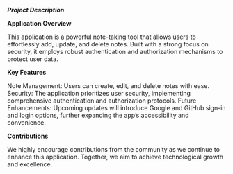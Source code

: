 _**Project Description**_

**Application Overview**

This application is a powerful note-taking tool that allows users to effortlessly add, update, and delete notes. Built with a strong focus on security, it employs robust authentication and authorization mechanisms to protect user data.

**Key Features**

Note Management: Users can create, edit, and delete notes with ease.
Security: The application prioritizes user security, implementing comprehensive authentication and authorization protocols.
Future Enhancements: Upcoming updates will introduce Google and GitHub sign-in and login options, further expanding the app’s accessibility and convenience.

**Contributions**

We highly encourage contributions from the community as we continue to enhance this application. Together, we aim to achieve technological growth and excellence.
